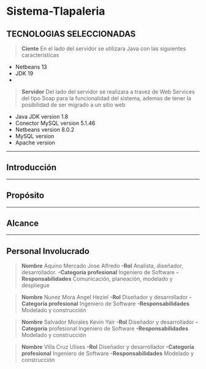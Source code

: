 # Sistema-Tlapaleria

## TECNOLOGIAS SELECCIONADAS

> **Ciente**
En el lado del servidor se utilizara Java con las siguientes caracteristicas 
- Netbeans 13
- JDK 19
- 


> **Servidor**
Del lado del servidor se realizara a travez de Web Services del tipo Soap para la funcionalidad del sistema, ademas de tener la posibilidad de ser migrado a un sitio web
 * Java JDK version 1.8
 * Conector MySQL version 5.1.46
 * Netbeans version 8.0.2
 * MySQL version 
 * Apache version

***********************************************
## Introducción

*************************************
## Propósito

*************************************
## Alcance

*************************************
## Personal Involucrado


> **Nombre** Aquino Mercado Jose Alfredo
**-Rol** Analista, diseñador, desarrollador.
**-Categoría profesional** Ingeniero de Software
**-Responsabilidades** Comunicación, planeación, modelado y despliegue


> **Nombre** Nunez Mora Angel Heziel
**-Rol** Diseñador y desarrollador
**-Categoría profesional** Ingeniero de Software
**-Responsabilidades** Modelado y construcción


> **Nombre** Salvador Morales Kevin Yair
**-Rol** Diseñador y desarrollador
**-Categoría** profesional Ingeniero de Software
**-Responsabilidades** Modelado y construcción


> **Nombre** Villa Cruz Ulises
**-Rol** Diseñador y desarrollador
**-Categoría profesional** Ingeniero de Software
**-Responsabilidades** Modelado y construcción




